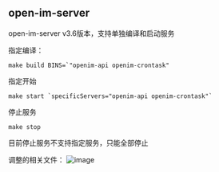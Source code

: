 ## open-im-server
open-im-server v3.6版本，支持单独编译和启动服务

指定编译：
```
make build BINS=`"openim-api openim-crontask"
```
指定开始

```
make start `specificServers="openim-api openim-crontask"`
```
停止服务
```
make stop
```
目前停止服务不支持指定服务，只能全部停止

调整的相关文件：
![image](https://github.com/wesley-24-1538/root-open-im-server/assets/169232774/e5e89586-309f-4a42-b2a5-e5e11dd7d9a7)
